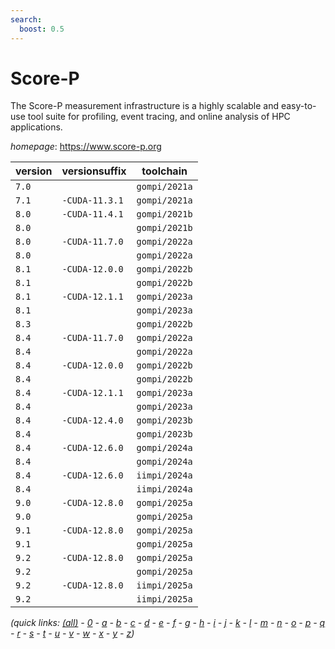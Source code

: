 ```yaml
---
search:
  boost: 0.5
---
```

# Score-P

The Score-P measurement infrastructure is a highly scalable and easy-to-use  tool suite for profiling, event tracing, and online analysis of HPC  applications.

*homepage*: <https://www.score-p.org>

version | versionsuffix | toolchain
--------|---------------|----------
``7.0`` |  | ``gompi/2021a``
``7.1`` | ``-CUDA-11.3.1`` | ``gompi/2021a``
``8.0`` | ``-CUDA-11.4.1`` | ``gompi/2021b``
``8.0`` |  | ``gompi/2021b``
``8.0`` | ``-CUDA-11.7.0`` | ``gompi/2022a``
``8.0`` |  | ``gompi/2022a``
``8.1`` | ``-CUDA-12.0.0`` | ``gompi/2022b``
``8.1`` |  | ``gompi/2022b``
``8.1`` | ``-CUDA-12.1.1`` | ``gompi/2023a``
``8.1`` |  | ``gompi/2023a``
``8.3`` |  | ``gompi/2022b``
``8.4`` | ``-CUDA-11.7.0`` | ``gompi/2022a``
``8.4`` |  | ``gompi/2022a``
``8.4`` | ``-CUDA-12.0.0`` | ``gompi/2022b``
``8.4`` |  | ``gompi/2022b``
``8.4`` | ``-CUDA-12.1.1`` | ``gompi/2023a``
``8.4`` |  | ``gompi/2023a``
``8.4`` | ``-CUDA-12.4.0`` | ``gompi/2023b``
``8.4`` |  | ``gompi/2023b``
``8.4`` | ``-CUDA-12.6.0`` | ``gompi/2024a``
``8.4`` |  | ``gompi/2024a``
``8.4`` | ``-CUDA-12.6.0`` | ``iimpi/2024a``
``8.4`` |  | ``iimpi/2024a``
``9.0`` | ``-CUDA-12.8.0`` | ``gompi/2025a``
``9.0`` |  | ``gompi/2025a``
``9.1`` | ``-CUDA-12.8.0`` | ``gompi/2025a``
``9.1`` |  | ``gompi/2025a``
``9.2`` | ``-CUDA-12.8.0`` | ``gompi/2025a``
``9.2`` |  | ``gompi/2025a``
``9.2`` | ``-CUDA-12.8.0`` | ``iimpi/2025a``
``9.2`` |  | ``iimpi/2025a``


*(quick links: [(all)](../index.md) - [0](../0/index.md) - [a](../a/index.md) - [b](../b/index.md) - [c](../c/index.md) - [d](../d/index.md) - [e](../e/index.md) - [f](../f/index.md) - [g](../g/index.md) - [h](../h/index.md) - [i](../i/index.md) - [j](../j/index.md) - [k](../k/index.md) - [l](../l/index.md) - [m](../m/index.md) - [n](../n/index.md) - [o](../o/index.md) - [p](../p/index.md) - [q](../q/index.md) - [r](../r/index.md) - [s](../s/index.md) - [t](../t/index.md) - [u](../u/index.md) - [v](../v/index.md) - [w](../w/index.md) - [x](../x/index.md) - [y](../y/index.md) - [z](../z/index.md))*

